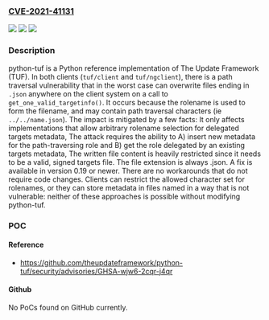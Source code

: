 ### [CVE-2021-41131](https://cve.mitre.org/cgi-bin/cvename.cgi?name=CVE-2021-41131)
![](https://img.shields.io/static/v1?label=Product&message=python-tuf&color=blue)
![](https://img.shields.io/static/v1?label=Version&message=%3D%20%3C%200.19.0%20&color=brighgreen)
![](https://img.shields.io/static/v1?label=Vulnerability&message=CWE-22%3A%20Improper%20Limitation%20of%20a%20Pathname%20to%20a%20Restricted%20Directory%20('Path%20Traversal')&color=brighgreen)

### Description

python-tuf is a Python reference implementation of The Update Framework (TUF). In both clients (`tuf/client` and `tuf/ngclient`), there is a path traversal vulnerability that in the worst case can overwrite files ending in `.json` anywhere on the client system on a call to `get_one_valid_targetinfo()`. It occurs because the rolename is used to form the filename, and may contain path traversal characters (ie `../../name.json`). The impact is mitigated by a few facts: It only affects implementations that allow arbitrary rolename selection for delegated targets metadata, The attack requires the ability to A) insert new metadata for the path-traversing role and B) get the role delegated by an existing targets metadata, The written file content is heavily restricted since it needs to be a valid, signed targets file. The file extension is always .json. A fix is available in version 0.19 or newer. There are no workarounds that do not require code changes. Clients can restrict the allowed character set for rolenames, or they can store metadata in files named in a way that is not vulnerable: neither of these approaches is possible without modifying python-tuf.

### POC

#### Reference
- https://github.com/theupdateframework/python-tuf/security/advisories/GHSA-wjw6-2cqr-j4qr

#### Github
No PoCs found on GitHub currently.

